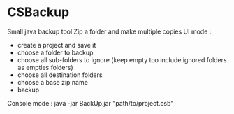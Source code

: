 # CSBackup
Small java backup tool
Zip a folder and make multiple copies
UI mode :
  - create a project and save it
  - choose a folder to backup
  - choose all sub-folders to ignore (keep empty too include ignored folders as empties folders)
  - choose all destination folders
  - choose a base zip name
  - backup

Console mode :
java -jar BackUp.jar "path/to/project.csb"
